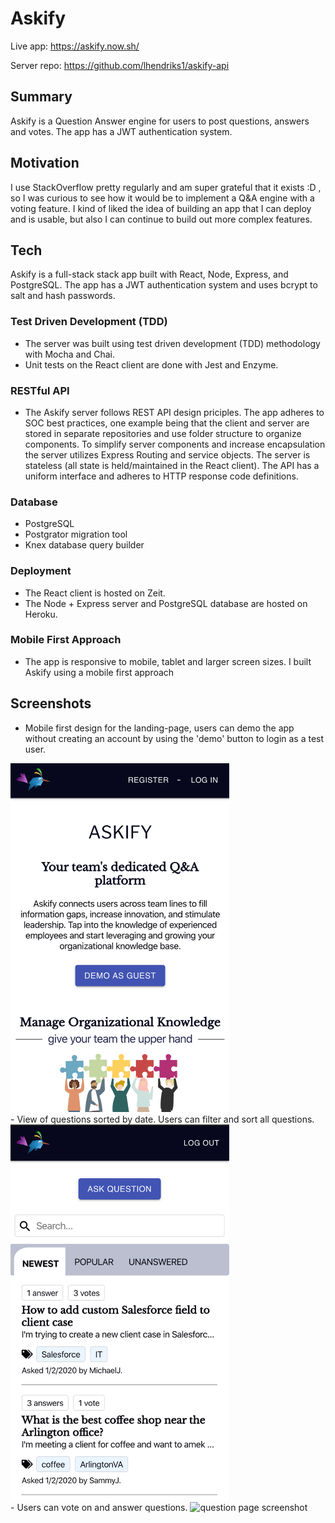 # Askify
Live app: https://askify.now.sh/

Server repo: https://github.com/lhendriks1/askify-api

## Summary
Askify is a Question Answer engine for users to post questions, answers and votes. The app has a JWT authentication system.

## Motivation
I use StackOverflow pretty regularly and am super grateful that it exists :D , so I was curious to see how it would be to implement a Q&A engine with a voting feature. I kind of liked the idea of building an app that I can deploy and is usable, but also I can continue to build out more complex features.

## Tech
Askify is a full-stack stack app built with React, Node, Express, and PostgreSQL. The app has a JWT authentication system and uses bcrypt to salt and hash passwords. 

### Test Driven Development (TDD)
- The server was built using test driven development (TDD) methodology with Mocha and Chai. 
- Unit tests on the React client are done with Jest and Enzyme.

### RESTful API
- The Askify server follows REST API design priciples. The app adheres to SOC best practices, one example being that the client and server are stored in separate repositories and use folder structure to organize components. To simplify server components and increase encapsulation the server utilizes Express Routing and service objects. The server is stateless (all state is held/maintained in the React client). The API has a uniform interface and adheres to HTTP response code definitions.

### Database
- PostgreSQL
- Postgrator migration tool
- Knex database query builder

### Deployment
- The React client is hosted on Zeit.
- The Node + Express server and PostgreSQL database are hosted on Heroku.

### Mobile First Approach
- The app is responsive to mobile, tablet and larger screen sizes. I built Askify using a mobile first approach

## Screenshots
- Mobile first design for the landing-page, users can demo the app without creating an account by using the 'demo' button to login as a test user.
<img src="./screenshots/landing_page1.png" alt="search box" width="350" >
<br>
- View of questions sorted by date. Users can filter and sort all questions.
<img src="./screenshots/questions_nav.png" alt="questions navigation screenshot" width="350" >
<br>
- Users can vote on and answer questions.
<img src="./screenshots/questions_page.png" alt="question page screenshot" width="350" >
